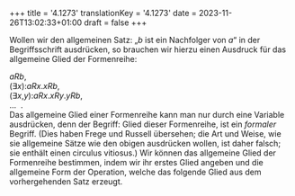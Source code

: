 +++
title = '4.1273'
translationKey = '4.1273'
date = 2023-11-26T13:02:33+01:00
draft = false
+++

Wollen wir den allgemeinen Satz: „<span class="mathmode"><var>b</var></span> ist ein Nachfolger von <span class="mathmode"><var>a</var></span>“ in der Begriffsschrift ausdrücken, so brauchen wir hierzu einen Ausdruck für das allgemeine Glied der Formenreihe:
<div class="centered"><span class="mathmode"><var>aRb</var></span>,<br />
<span class="mathmode"><span class="quant">(<span class="symbol">∃</span><var>x</var>):</span><var>aRx</var><span class="mathrel">.</span><var>xRb</var></span>,<br />
<span class="mathmode"><span class="quant">(<span class="symbol">∃</span><var>x</var>,<var>y</var>):</span><var>aRx</var><span class="mathrel">.</span><var>xRy</var><span class="mathrel">.</span><var>yRb</var></span>,<br />
…&nbsp; .</div>
<!-- noindent --> Das allgemeine Glied einer Formenreihe kann man nur durch eine Variable ausdrücken, denn der Begriff: Glied dieser Formenreihe, ist ein <em class="germph">formaler</em> Begriff. (Dies haben Frege und Russell übersehen; die Art und Weise, wie sie allgemeine Sätze wie den obigen ausdrücken wollen, ist daher falsch; sie enthält einen circulus vitiosus.)
Wir können das allgemeine Glied der Formenreihe bestimmen, indem wir ihr erstes Glied angeben und die allgemeine Form der Operation, welche das folgende Glied aus dem vorhergehenden Satz erzeugt.
